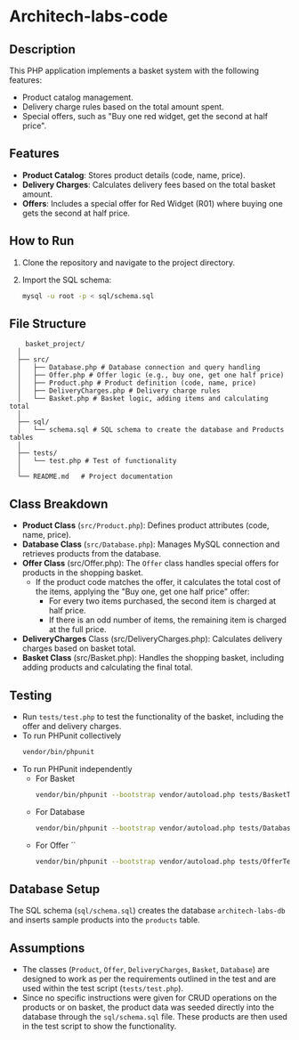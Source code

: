 # Architech-labs-code

## Description
This PHP application implements a basket system with the following features:
- Product catalog management.
- Delivery charge rules based on the total amount spent.
- Special offers, such as "Buy one red widget, get the second at half price".

## Features
- **Product Catalog**: Stores product details (code, name, price).
- **Delivery Charges**: Calculates delivery fees based on the total basket amount.
- **Offers**: Includes a special offer for Red Widget (R01) where buying one gets the second at half price.

## How to Run
1. Clone the repository and navigate to the project directory.

2. Import the SQL schema:
   ```bash
   mysql -u root -p < sql/schema.sql
## File Structure
~~~
    basket_project/  
  │  
  ├── src/  
  │   ├── Database.php # Database connection and query handling  
  │   ├── Offer.php # Offer logic (e.g., buy one, get one half price)  
  │   ├── Product.php # Product definition (code, name, price)  
  │   ├── DeliveryCharges.php # Delivery charge rules  
  │   └── Basket.php # Basket logic, adding items and calculating total 
  │   
  ├── sql/  
  │   └── schema.sql # SQL schema to create the database and Products tables  
  │   
  ├── tests/  
  │   └── test.php # Test of functionality
  │  
  └── README.md   # Project documentation
~~~


## Class Breakdown
* **Product Class** (`src/Product.php`): Defines product attributes (code, name, price). 
* **Database Class** (`src/Database.php`): Manages MySQL connection and retrieves products from the database.
* **Offer Class** (src/Offer.php): The `Offer` class handles special offers for products in the shopping basket. 
  * If the product code matches the offer, it calculates the total cost of the items, applying the "Buy one, get one half price" offer:
    * For every two items purchased, the second item is charged at half price.
    * If there is an odd number of items, the remaining item is charged at the full price.
* **DeliveryCharges** Class (src/DeliveryCharges.php): Calculates delivery charges based on basket total.
* **Basket Class** (src/Basket.php): Handles the shopping basket, including adding products and calculating the final total.
  
## Testing 
- Run `tests/test.php` to test the functionality of the basket, including the offer and delivery charges.
- To run PHPunit collectively
  ```bash
  vendor/bin/phpunit
- To run PHPunit independently
  - For Basket
    ```bash
    vendor/bin/phpunit --bootstrap vendor/autoload.php tests/BasketTest.php
  - For Database
    ```bash
    vendor/bin/phpunit --bootstrap vendor/autoload.php tests/DatabaseTest.php
  - For Offer ``
    ```bash
    vendor/bin/phpunit --bootstrap vendor/autoload.php tests/OfferTest.php

## Database Setup
The SQL schema (`sql/schema.sql`) creates the database `architech-labs-db` and inserts sample products into the `products` table.

## Assumptions
- The classes (`Product`, `Offer`, `DeliveryCharges`, `Basket`, `Database`) are designed to work as per the requirements outlined in the test and are used within the test script (`tests/test.php`).
- Since no specific instructions were given for CRUD operations on the products or on basket, the product data was seeded directly into the database through the `sql/schema.sql` file. These products are then used in the test script to show the functionality.
